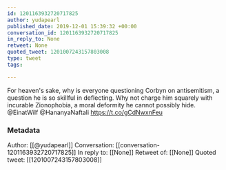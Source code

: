 ```yaml
---
id: 1201163932720717825
author: yudapearl
published_date: 2019-12-01 15:39:32 +00:00
conversation_id: 1201163932720717825
in_reply_to: None
retweet: None
quoted_tweet: 1201007243157803008
type: tweet
tags:

---
```


For heaven's sake, why is everyone questioning Corbyn on antisemitism, a question he is so skillful in
deflecting. Why not charge him squarely with incurable
Zionophobia, a moral deformity he cannot possibly hide. @EinatWilf @HananyaNaftali https://t.co/gCdNwxnFeu

### Metadata

Author: [[@yudapearl]]
Conversation: [[conversation-1201163932720717825]]
In reply to: [[None]]
Retweet of: [[None]]
Quoted tweet: [[1201007243157803008]]
